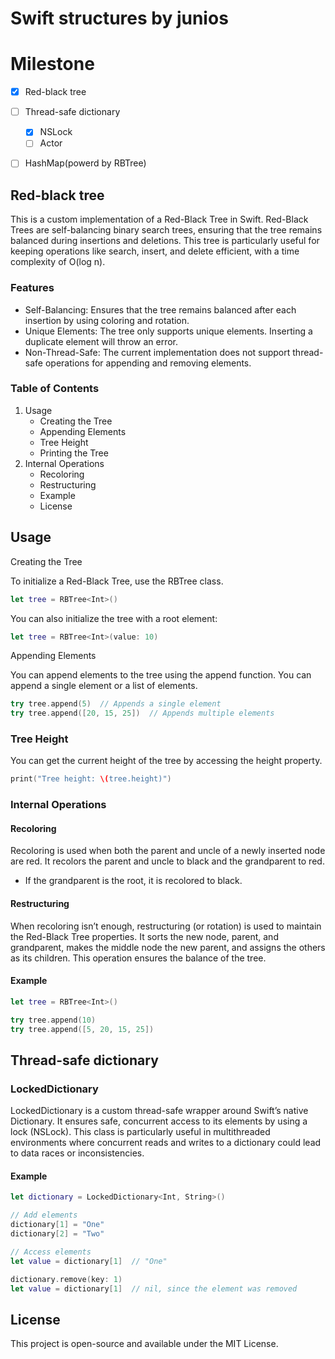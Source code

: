 # Swift structures by junios



# Milestone

- [x] Red-black tree
- [ ] Thread-safe dictionary
    - [x] NSLock
    - [ ] Actor
- [ ] HashMap(powerd by RBTree)


## Red-black tree

This is a custom implementation of a Red-Black Tree in Swift. Red-Black Trees are self-balancing binary search trees, ensuring that the tree remains balanced during insertions and deletions. This tree is particularly useful for keeping operations like search, insert, and delete efficient, with a time complexity of O(log n).

### Features

- Self-Balancing: Ensures that the tree remains balanced after each insertion by using coloring and rotation.
- Unique Elements: The tree only supports unique elements. Inserting a duplicate element will throw an error.
- Non-Thread-Safe: The current implementation does not support thread-safe operations for appending and removing elements.

### Table of Contents

1. Usage
    - Creating the Tree
    - Appending Elements
    - Tree Height
    - Printing the Tree
2.	Internal Operations
    - Recoloring
    - Restructuring
    - Example
    - License


## Usage

Creating the Tree

To initialize a Red-Black Tree, use the RBTree class.

```swift
let tree = RBTree<Int>()
```

You can also initialize the tree with a root element:

```swift
let tree = RBTree<Int>(value: 10)
```

Appending Elements

You can append elements to the tree using the append function. You can append a single element or a list of elements.

``` swift
try tree.append(5)  // Appends a single element
try tree.append([20, 15, 25])  // Appends multiple elements

```

### Tree Height

You can get the current height of the tree by accessing the height property.

```swift
print("Tree height: \(tree.height)")
```

### Internal Operations

#### Recoloring

Recoloring is used when both the parent and uncle of a newly inserted node are red. It recolors the parent and uncle to black and the grandparent to red.

- If the grandparent is the root, it is recolored to black.

#### Restructuring

When recoloring isn’t enough, restructuring (or rotation) is used to maintain the Red-Black Tree properties. It sorts the new node, parent, and grandparent, makes the middle node the new parent, and assigns the others as its children. This operation ensures the balance of the tree.

#### Example

```swift
let tree = RBTree<Int>()

try tree.append(10)
try tree.append([5, 20, 15, 25])
```

## Thread-safe dictionary

### LockedDictionary

LockedDictionary is a custom thread-safe wrapper around Swift’s native Dictionary. It ensures safe, concurrent access to its elements by using a lock (NSLock). This class is particularly useful in multithreaded environments where concurrent reads and writes to a dictionary could lead to data races or inconsistencies.

#### Example

```swift
let dictionary = LockedDictionary<Int, String>()

// Add elements
dictionary[1] = "One"
dictionary[2] = "Two"

// Access elements
let value = dictionary[1]  // "One"

dictionary.remove(key: 1)
let value = dictionary[1]  // nil, since the element was removed

```

## License

This project is open-source and available under the MIT License.
